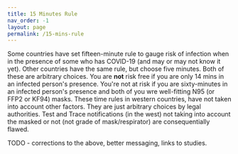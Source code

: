 ```yaml
---
title: 15 Minutes Rule  
nav_order: -1
layout: page
permalink: /15-mins-rule
---
```


Some countries have set fifteen-minute rule to gauge risk of infection when in the presence of some who has COVID-19 (and may or may not know it yet).  Other countries have the same rule, but choose five minutes. Both of these are arbitrary choices. You are **not** risk free if you are only 14 mins in an infected person's presence. You're not at risk if you are sixty-minutes in an infected person's presence and both of you wre well-fitting N95 (or FFP2 or KF94) masks. These time rules in western countries, have not taken into account other factors. They are just arbitrary choices by legal authorities. Test and Trace notifications (in the west) not taking into account the masked or not (not grade of mask/respirator) are consequentially flawed.

TODO - corrections to the above, better messaging, links to studies.